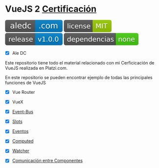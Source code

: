 # VueJS 2  [Certificación](https://github.com/aledc7/vuejs/blob/master/Certificado%20Vuejs%20-%20Alejandro%20De%20Castro.pdf)
[![aledc.com](https://github.com/aledc7/Scrum-Certification/blob/master/recursos/aledc.com.svg)](https://aledc.com)
[![License](https://github.com/aledc7/Scrum-Certification/blob/master/recursos/mit-license.svg)](https://aledc.com)
[![GitHub release](https://github.com/aledc7/Scrum-Certification/blob/master/recursos/release.svg)](https://aledc.com)
[![Dependencies](https://github.com/aledc7/Scrum-Certification/blob/master/recursos/dependencias-none.svg)](https://aledc.com)


- [x] Ale DC

Este repositorio tiene todo el material relacionado con mi Cerficicación de VueJS realizada en Platzi.com.

En este repositorio se pueden encontrar ejemplo de todas las principales funciones de VueJS   

- [x] Vue Router
- [x] VueX
- [x] [Event-Bus](https://github.com/aledc7/vuejs/blob/master/event-bus.md)
- [x] [Slots](https://github.com/aledc7/vuejs/blob/master/slots.md)
- [x] [Eventos](https://github.com/aledc7/vuejs/tree/master/Eventos)
- [x] [Computed](https://github.com/aledc7/vuejs/blob/master/computed_y_watcher.md)
- [x] [Watcher](https://github.com/aledc7/vuejs/blob/master/computed_y_watcher.md)  
- [x] [Comunicación entre Componentes](https://github.com/aledc7/vuejs/blob/master/comunicacion_componentes.md)    

